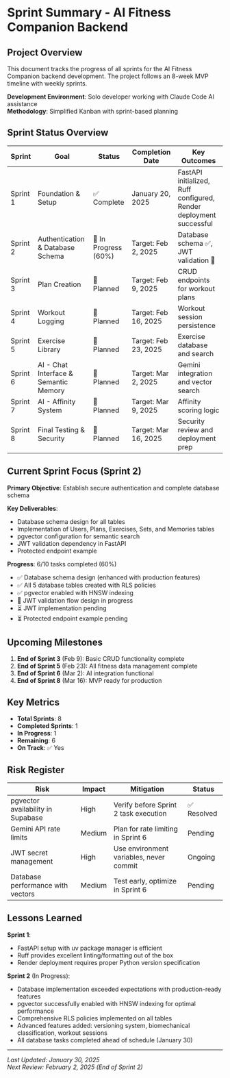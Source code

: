 # **Sprint Summary - AI Fitness Companion Backend**

## **Project Overview**

This document tracks the progress of all sprints for the AI Fitness Companion backend development. The project follows an 8-week MVP timeline with weekly sprints.

**Development Environment**: Solo developer working with Claude Code AI assistance  
**Methodology**: Simplified Kanban with sprint-based planning

## **Sprint Status Overview**

| Sprint | Goal | Status | Completion Date | Key Outcomes |
|--------|------|--------|-----------------|--------------|
| Sprint 1 | Foundation & Setup | ✅ Complete | January 20, 2025 | FastAPI initialized, Ruff configured, Render deployment successful |
| Sprint 2 | Authentication & Database Schema | 🏃 In Progress (60%) | Target: Feb 2, 2025 | Database schema ✅, JWT validation 🏃 |
| Sprint 3 | Plan Creation | 📅 Planned | Target: Feb 9, 2025 | CRUD endpoints for workout plans |
| Sprint 4 | Workout Logging | 📅 Planned | Target: Feb 16, 2025 | Workout session persistence |
| Sprint 5 | Exercise Library | 📅 Planned | Target: Feb 23, 2025 | Exercise database and search |
| Sprint 6 | AI - Chat Interface & Semantic Memory | 📅 Planned | Target: Mar 2, 2025 | Gemini integration and vector search |
| Sprint 7 | AI - Affinity System | 📅 Planned | Target: Mar 9, 2025 | Affinity scoring logic |
| Sprint 8 | Final Testing & Security | 📅 Planned | Target: Mar 16, 2025 | Security review and deployment prep |

## **Current Sprint Focus (Sprint 2)**

**Primary Objective**: Establish secure authentication and complete database schema

**Key Deliverables**:
- Database schema design for all tables
- Implementation of Users, Plans, Exercises, Sets, and Memories tables
- pgvector configuration for semantic search
- JWT validation dependency in FastAPI
- Protected endpoint example

**Progress**: 6/10 tasks completed (60%)
- ✅ Database schema design (enhanced with production features)
- ✅ All 5 database tables created with RLS policies
- ✅ pgvector enabled with HNSW indexing
- 🏃 JWT validation flow design in progress
- ⏳ JWT implementation pending
- ⏳ Protected endpoint example pending

## **Upcoming Milestones**

1. **End of Sprint 3** (Feb 9): Basic CRUD functionality complete
2. **End of Sprint 5** (Feb 23): All fitness data management complete
3. **End of Sprint 6** (Mar 2): AI integration functional
4. **End of Sprint 8** (Mar 16): MVP ready for production

## **Key Metrics**

- **Total Sprints**: 8
- **Completed Sprints**: 1
- **In Progress**: 1
- **Remaining**: 6
- **On Track**: ✅ Yes

## **Risk Register**

| Risk | Impact | Mitigation | Status |
|------|--------|------------|--------|
| pgvector availability in Supabase | High | Verify before Sprint 2 task execution | ✅ Resolved |
| Gemini API rate limits | Medium | Plan for rate limiting in Sprint 6 | Pending |
| JWT secret management | High | Use environment variables, never commit | Ongoing |
| Database performance with vectors | Medium | Test early, optimize in Sprint 6 | Pending |

## **Lessons Learned**

**Sprint 1**:
- FastAPI setup with uv package manager is efficient
- Ruff provides excellent linting/formatting out of the box
- Render deployment requires proper Python version specification

**Sprint 2** (In Progress):
- Database implementation exceeded expectations with production-ready features
- pgvector successfully enabled with HNSW indexing for optimal performance
- Comprehensive RLS policies implemented on all tables
- Advanced features added: versioning system, biomechanical classification, workout sessions
- All database tasks completed ahead of schedule (January 30)

---

*Last Updated: January 30, 2025*  
*Next Review: February 2, 2025 (End of Sprint 2)*